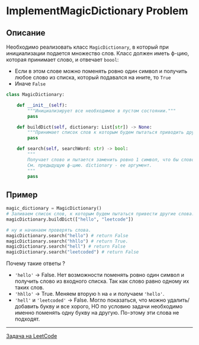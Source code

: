 # ImplementMagicDictionary Problem

## Описание

Необходимо реализовать класс `MagicDictionary`, в который при инициализации подается множество слов. Класс должен иметь ф-цию, которая принимает слово, и отвечает `boool`:
- Если в этом слове можно поменять ровно один символ и получить любое слово из списка, который подавался на ините, то `True`
- Иначе `False`

```python
class MagicDictionary:

    def __init__(self):
        """Инициализирует все необходимое в пустом состоянии."""
        pass

    def buildDict(self, dictionary: List[str]) -> None:
        """Принимает список слов к которым будем пытаться приводить другие слова."""
        pass

    def search(self, searchWord: str) -> bool:
        """
        Получает слово и пытается заменить ровно 1 символ, что бы слово стало одни из списка dictionary.
        См. предыдущую ф-цию. dictionary - ее аргумент.
        """
        pass
```

## Пример
```python
magic_dictionary = MagicDictionary()
# Заливаем список слов, к которым будем пытаться привести другие слова.
magicDictionary.buildDict(["hello", "leetcode"])

# ну и начинаем проверять слова.
magicDictionary.search("hello") # return False
magicDictionary.search("hhllo") # return True.
magicDictionary.search("hell") # return False
magicDictionary.search("leetcoded") # return False
```

Почему такие ответы ?
- `'hello'` -> False. Нет возможности поменять ровно один символ и получить слово из входного списка. Так как слово равно одному их таких слов.
- `'hhllo'` -> True. Меняем вторую `h` на `e` и получаем `'hello'`.
- `'hell'` и `'leetcoded'` -> False. Могло показаться, что можно удалить/добавить букву и все хорого, НО по условию задачи необходимо именно поменять одну букву на другую. По-этому эти слова не подходят.

---
<a href="https://leetcode.com/problems/implement-magic-dictionary/">Задача на LeetCode</a>